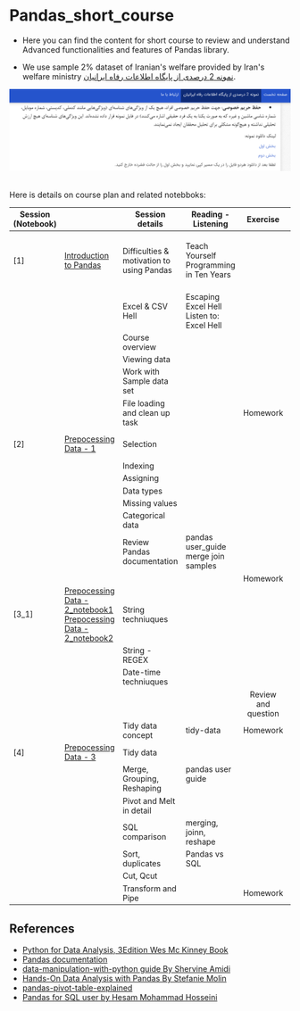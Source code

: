 # Pandas_short_course

- Here you can find the content for short course to review and understand Advanced functionalities and features of Pandas library.

- We use sample 2% dataset of Iranian's welfare provided by Iran's welfare ministry  [نمونه 2 درصدی از پایگاه اطلاعات رفاه ایرانیان](https://refahdb.mcls.gov.ir/fa/sample).

![](https://github.com/jupihes/Pandas_short_course/blob/main/images/refah-stats-webpage.png)

<br>
Here is details on course plan and related notebboks:<br>



| Session (Notebook) |                        | Session details                           | Reading - Listening                           |       Exercise      |                       What is covered?                      |
|---------|------------------------|-------------------------------------------|-----------------------------------------------|:-------------------:|:-----------------------------------------------------------:|
|    [1]    | [Introduction to Pandas](https://github.com/jupihes/Pandas_short_course/blob/main/Pandas_D1%262-checkpoint.ipynb) | Difficulties & motivation to using Pandas |    Teach Yourself Programming in Ten Years    |                     | Motivation, Introduction, Syllabus review, Sample data read |
|         |                        | Excel & CSV Hell                          | Escaping Excel Hell <br>Listen to: Excel Hell |                     |                                                             |
|         |                        | Course overview                           |                                               |                     |                                                             |
|         |                        | Viewing data                              |                                               |                     |                                                             |
|         |                        | Work with Sample data set                 |                                               |                     |                                                             |
|         |                        | File loading and clean up task            |                                               |       Homework      |                                                             |
|    [2]    |  [Prepocessing Data - 1](https://github.com/jupihes/Pandas_short_course/blob/main/Pandas_D1%262-checkpoint.ipynb) | Selection                                 |                                               |                     |                  Pandas provided facilities                 |
|         |                        | Indexing                                  |                                               |                     |                                                             |
|         |                        | Assigning                                 |                                               |                     |                                                             |
|         |                        | Data types                                |                                               |                     |                                                             |
|         |                        | Missing values                            |                                               |                     |                                                             |
|         |                        | Categorical data                          |                                               |                     |                                                             |
|         |                        | Review Pandas documentation               |    pandas user_guide<br>merge join samples    |                     |                                                             |
|         |                        |                                           |                                               |       Homework      |                                                             |
|    [3_1]    |  [Prepocessing Data - 2_notebook1](https://github.com/jupihes/Pandas_short_course/blob/main/Pandas_D3.ipynb) [Prepocessing Data - 2_notebook2](https://github.com/jupihes/Pandas_short_course/blob/main/Pandas_D4.ipynb)| String techniuques                        |                                               |                     |                                                             |
|        |                        | String - REGEX                            |                                               |                     |                                                             |
|         |                        | Date-time techniuques                     |                                               |                     |                                                             |
|         |                        |                                           |                                               | Review and question |                                                             |
|         |                        | Tidy data concept                         |                   tidy-data                   |       Homework      |                                                             |
|    [4]    |  [Prepocessing Data - 3](https://github.com/jupihes/Pandas_short_course/blob/main/Pandas_D5&6.ipynb) | Tidy data                                 |                                               |                     |                                                             |
|         |                        | Merge, Grouping, Reshaping                |           pandas user guide<br><br>           |                     |                                                             |
|         |                        | Pivot and Melt in detail                  |                                               |                     |                                                             |
|         |                        | SQL comparison                            |            merging, joinn, reshape            |                     |                                                             |
|         |                        | Sort, duplicates                          |                 Pandas vs SQL                 |                     |                                                             |
|         |                        | Cut, Qcut                                 |                                               |                     |                                                             |
|         |                        | Transform and Pipe                        |                                               |       Homework      |                                                             |


## References

- [Python for Data Analysis, 3Edition Wes Mc Kinney Book](https://wesmckinney.com/book/)
- [Pandas documentation](https://pandas.pydata.org/docs/index.html)
- [data-manipulation-with-python guide By Shervine Amidi
](https://www.mit.edu/~amidi/teaching/data-science-tools/study-guide/data-manipulation-with-python)
- [Hands-On Data Analysis with Pandas By Stefanie Molin](https://github.com/stefmolin/Hands-On-Data-Analysis-with-Pandas-2nd-edition)
- [pandas-pivot-table-explained](https://pbpython.com/pandas-pivot-table-explained.html)
- [Pandas for SQL user by Hesam Mohammad Hosseini](https://github.com/jupihes/SQL-versus-Pandas/blob/master/Pandas%20SQL-like%20functionality.ipynb)
